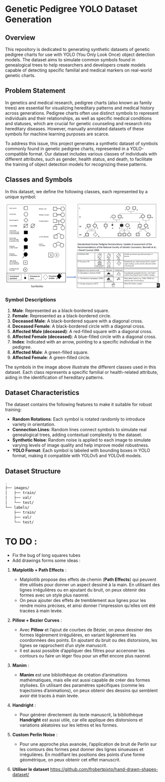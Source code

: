 # Genetic Pedigree YOLO Dataset Generation

## Overview

This repository is dedicated to generating synthetic datasets of genetic pedigree charts for use with YOLO (You Only Look Once) object detection models. The dataset aims to simulate common symbols found in genealogical trees to help researchers and developers create models capable of detecting specific familial and medical markers on real-world genetic charts.

## Problem Statement

In genetics and medical research, pedigree charts (also known as family trees) are essential for visualizing hereditary patterns and medical history across generations. Pedigree charts often use distinct symbols to represent individuals and their relationships, as well as specific medical conditions and statuses, which are crucial for genetic counseling and research into hereditary diseases. However, manually annotated datasets of these symbols for machine learning purposes are scarce.

To address this issue, this project generates a synthetic dataset of symbols commonly found in genetic pedigree charts, represented in a YOLO-compatible format. Our dataset includes various classes of individuals with different attributes, such as gender, health status, and death, to facilitate the training of object detection models for recognizing these patterns.

## Classes and Symbols

In this dataset, we define the following classes, each represented by a unique symbol:

![Pedigree Nomenclature](Nomenclature_arbre_genealogique.png)

### Symbol Descriptions

1. **Male**: Represented as a black-bordered square.
2. **Female**: Represented as a black-bordered circle.
3. **Deceased Male**: A black-bordered square with a diagonal cross.
4. **Deceased Female**: A black-bordered circle with a diagonal cross.
5. **Affected Male (deceased)**: A red-filled square with a diagonal cross.
6. **Affected Female (deceased)**: A blue-filled circle with a diagonal cross.
7. **Index**: Indicated with an arrow, pointing to a specific individual in the pedigree.
8. **Affected Male**: A green-filled square.
9. **Affected Female**: A green-filled circle.

The symbols in the image above illustrate the different classes used in this dataset. Each class represents a specific familial or health-related attribute, aiding in the identification of hereditary patterns.

## Dataset Characteristics

The dataset contains the following features to make it suitable for robust training:

- **Random Rotations**: Each symbol is rotated randomly to introduce variety in orientation.
- **Connection Lines**: Random lines connect symbols to simulate real genealogical trees, adding contextual complexity to the dataset.
- **Synthetic Noise**: Random noise is applied to each image to simulate varying levels of image quality and help improve model robustness.
- **YOLO Format**: Each symbol is labeled with bounding boxes in YOLO format, making it compatible with YOLOv5 and YOLOv8 models.

## Dataset Structure

```plaintext
.
├── images/
│   ├── train/
│   ├── val/
│   └── test/
└── labels/
    ├── train/
    ├── val/
    └── test/
```

# TO DO : 

- Fix the bug of long squares tubes 
- Add drawings forms some ideas : 

1. **Matplotlib + Path Effects** :
   - Matplotlib propose des effets de chemin (**Path Effects**) qui peuvent être utilisés pour donner un aspect dessiné à la main. En utilisant des lignes irrégulières ou en ajoutant du bruit, on peux obtenir des formes avec un style plus naonrel.
   - On peux ajouter des effets de tremblement aux lignes pour les rendre moins précises, et ainsi donner l'impression qu'elles ont été tracées à main levée.

2. **Pillow + Bezier Curves** :
   - Avec **Pillow** et l’ajout de courbes de Bézier, on peux dessiner des formes légèrement irrégulières, en variant légèrement les coordonnées des points. En ajoutant du bruit ou des distorsions, les lignes se rapprochent d’un style manuscrit.
   - Il est aussi possible d’appliquer des filtres pour accenoner les contours ou faire un léger flou pour un effet encore plus naonrel.

3. **Manim** :
   - **Manim** est une bibliothèque de création d’animations mathématiques, mais elle est aussi capable de créer des formes stylisées. En utilisant des paramètres spécifiques (comme les trajectoires d’animations), on peux obtenir des dessins qui semblent avoir été tracés à main levée.
   
4. **Handright** :
   - Pour générer directement du texte manuscrit, la bibliothèque **Handright** est aussi utile, car elle applique des distorsions et variations aléatoires sur les lettres et les formes.

5. **Custom Perlin Noise** :
   - Pour une approche plus avancée, l’application de bruit de Perlin sur les contours des formes peut donner des lignes sinueuses et irrégulières. En modifiant les positions des points d’une forme géométrique, on peux obtenir cet effet manuscrit.

6. **Utiliser le dataset** https://github.com/frobertpixto/hand-drawn-shapes-dataset/ 
